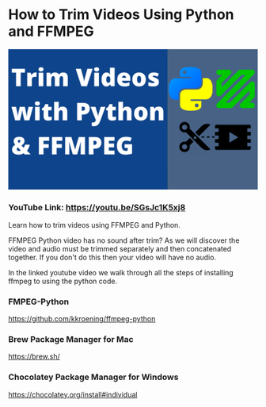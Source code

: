 # How to Trim Videos Using Python and FFMPEG

[<img src="cover.png">](https://youtu.be/SGsJc1K5xj8)

### YouTube Link: https://youtu.be/SGsJc1K5xj8

Learn how to trim videos using FFMPEG and Python.

FFMPEG Python video has no sound after trim? As we will discover the video and audio must be trimmed separately and then concatenated together. If you don't do this then your video will have no audio.

In the linked youtube video we walk through all the steps of installing ffmpeg to using the python code.

### FMPEG-Python

https://github.com/kkroening/ffmpeg-python

### Brew Package Manager for Mac

https://brew.sh/

### Chocolatey Package Manager for Windows

https://chocolatey.org/install#individual
